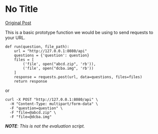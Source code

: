 # No Title

[Original Post](https://discourse.onlinedegree.iitm.ac.in/t/169029/168)

<p>This is a basic prototype function we would be using to send requests to your URL.</p>
<pre data-code-wrap="python"><code class="lang-python">def run(question, file_path):
    url = "http://127.0.0.1:8080/api"
    questions = {'question': question}
    files = [
        ('file', open("abcd.zip", 'rb')),
        ('file', open("dcba.img", 'rb'))
    ]
    response = requests.post(url, data=questions, files=files)
    return response
</code></pre>
<p>or</p>
<pre data-code-wrap="curl"><code class="lang-curl">curl -X POST "http://127.0.0.1:8080/api" \
  -H "Content-Type: multipart/form-data" \
  -F "question=question" \
  -F "file=@abcd.zip" \
  -F "file=@dcba.img"
</code></pre>
<p><em><strong>NOTE</strong>: This is not the evaluation script.</em></p>